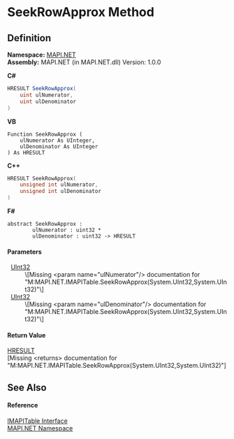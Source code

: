 # SeekRowApprox Method




## Definition
**Namespace:** <a href="5bef4637-66f8-16d4-e5f4-4d0da57a1538.md">MAPI.NET</a>  
**Assembly:** MAPI.NET (in MAPI.NET.dll) Version: 1.0.0

**C#**
``` C#
HRESULT SeekRowApprox(
	uint ulNumerator,
	uint ulDenominator
)
```
**VB**
``` VB
Function SeekRowApprox ( 
	ulNumerator As UInteger,
	ulDenominator As UInteger
) As HRESULT
```
**C++**
``` C++
HRESULT SeekRowApprox(
	unsigned int ulNumerator, 
	unsigned int ulDenominator
)
```
**F#**
``` F#
abstract SeekRowApprox : 
        ulNumerator : uint32 * 
        ulDenominator : uint32 -> HRESULT 
```



#### Parameters
<dl><dt>  <a href="https://learn.microsoft.com/dotnet/api/system.uint32" target="_blank" rel="noopener noreferrer">UInt32</a></dt><dd>\[Missing &lt;param name="ulNumerator"/&gt; documentation for "M:MAPI.NET.IMAPITable.SeekRowApprox(System.UInt32,System.UInt32)"\]</dd><dt>  <a href="https://learn.microsoft.com/dotnet/api/system.uint32" target="_blank" rel="noopener noreferrer">UInt32</a></dt><dd>\[Missing &lt;param name="ulDenominator"/&gt; documentation for "M:MAPI.NET.IMAPITable.SeekRowApprox(System.UInt32,System.UInt32)"\]</dd></dl>

#### Return Value
<a href="50596607-a328-ef10-6ea9-0448fbb7d197.md">HRESULT</a>  
\[Missing &lt;returns&gt; documentation for "M:MAPI.NET.IMAPITable.SeekRowApprox(System.UInt32,System.UInt32)"\]

## See Also


#### Reference
<a href="06a9b727-f5d6-e992-c936-a2712197dcee.md">IMAPITable Interface</a>  
<a href="5bef4637-66f8-16d4-e5f4-4d0da57a1538.md">MAPI.NET Namespace</a>  
